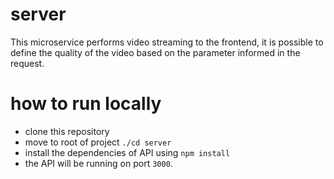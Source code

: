 # server

This microservice performs video streaming to the frontend, it is possible to define the quality of the video based on the parameter informed in the request.

# how to run locally

- clone this repository
- move to root of project `./cd server`
- install the dependencies of API using `npm install`
- the API will be running on port `3000`.
